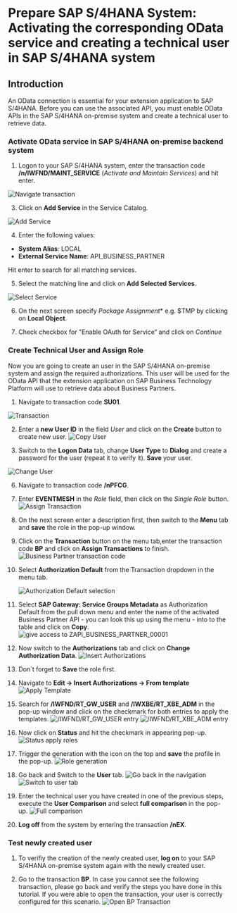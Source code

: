 # Prepare SAP S/4HANA System: Activating the corresponding OData service and creating a technical user in SAP S/4HANA system 

## Introduction

An OData connection is essential for your extension application to SAP S/4HANA. Before you can use the associated API, you must enable OData APIs in the SAP S/4HANA on-premise system and create a technical user to retrieve data.

### Activate OData service in SAP S/4HANA on-premise backend system

1.	Logon to your SAP S/4HANA system, enter the transaction code **/n/IWFND/MAINT_SERVICE** (*Activate and Maintain Services*) and hit enter. 

   ![Navigate transaction](./images/maintain_service_tcode.png)

3.	Click on **Add Service** in the Service Catalog.

   ![Add Service](./images/add_service.png)

4.	Enter the following values:
- **System Alias**: LOCAL
- **External Service Name**: API_BUSINESS_PARTNER
  
Hit enter to search for all matching services. 

5.	Select the matching line and click on **Add Selected Services**.

   ![Select Service](./images/configure-odata-Service-3.png)
   
6.	On the next screen specify *Package Assignment** e.g. $TMP by clicking on **Local Object**.

7.	Check checkbox for "Enable OAuth for Service“ and click on *Continue*
   
### Create Technical User and Assign Role

Now you are going to create an user in the SAP S/4HANA on-premise system and assign the required authorizations. This user will be used for the OData API that the extension application on SAP Business Technology Platform will use to retrieve data about Business Partners.

1.	Navigate to transaction code **SU01**.

   ![Transaction](./images/transaction_su01.png)
   
2.	Enter a **new User ID** in the field *User* and click on the **Create** button to create new user.
   ![Copy User](./images/create_user_button.png)
   
3.	Switch to the **Logon Data** tab, change **User Type** to **Dialog** and create a password for the user (repeat it to verify it). **Save** your user. 

   ![Change User](./images/configure_user.png)

6.	Navigate to transaction code **/nPFCG**.
7.	Enter **EVENTMESH** in the *Role* field, then click on the *Single Role* button.
   ![Assign Transaction](./images/create_singlerole.png)

8.	On the next screen enter a description first, then switch to the **Menu** tab and **save** the role in the pop-up window.
9.	Click on the **Transaction** button on the menu tab,enter the transaction code **BP** and click on **Assign Transactions** to finish.
   ![Business Partner transaction code](./images/bp_transaction.png)
   
10. Select **Authorization Default** from the Transaction dropdown in the menu tab.
 
    ![Authorization Default selection](./images/authorization_default.png)

11. Select **SAP Gateway: Service Groups Metadata** as Authorization Default from the pull down menu and enter the name of the activated Business Partner API - you can look this up using the menu - into to the table and click on **Copy**.
   ![give access to ZAPI_BUSINESS_PARTNER_00001](./images/tadir_service.png)
   
12. Now switch to the **Authorizations** tab and click on **Change Authorization Data**. 
   ![Insert Authorizations](./images/change_auth_data.png)
   
13. Don´t forget to **Save** the role first.
14. Navigate to **Edit -> Insert Authorizations -> From template**
   ![Apply Template](./images/inseratuth_fromtemplate.png)

15. Search for **/IWFND/RT_GW_USER** and **/IWXBE/RT_XBE_ADM** in the pop-up window and click on the checkmark for both entries to apply the templates.
   ![/IWFND/RT_GW_USER entry](./images/apply_template1.png)
   ![/IWFND/RT_XBE_ADM entry](./images/apply_template2.png)

16. Now click on **Status** and hit the checkmark in appearing pop-up. 
   ![Status apply roles](./images/status_apply.png)

17. Trigger the generation with the icon on the top and **save** the profile in the pop-up.
   ![Role generation](./images/assign_profilename.png)
   
18. Go back and Switch to the **User** tab.
   ![Go back in the navigation](./images/go_back.png)
   ![Switch to user tab](./images/user_tab.png)

19. Enter the technical user you have created in one of the previous steps, execute the **User Comparison** and select **full comparison** in the pop-up.
   ![Full comparison](./images/full_comparison.png)

20. **Log off** from the system by entering the transaction **/nEX**.

### Test newly created user

1. To verifiy the creation of the newly created user, **log on** to your SAP S/4HANA on-premise system again with the newly created user. 

2. Go to the transaction **BP**. In case you cannot see the following transaction, please go back and verify the steps you have done in this tutorial. If you were able to open the transaction, your user is correctly configured for this scenario. 
   ![Open BP Transaction](./images/open_bp_tcode.png)
